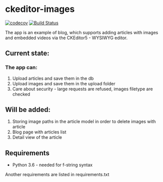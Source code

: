 # ckeditor-images

[![codecov](https://codecov.io/gh/Boring-Mind/ckeditor-images/branch/master/graph/badge.svg)](https://codecov.io/gh/Boring-Mind/ckeditor-images)
[![Build Status](https://travis-ci.com/Boring-Mind/ckeditor-images.svg?branch=master)](https://travis-ci.com/Boring-Mind/ckeditor-images)

The app is an example of blog, which supports adding articles with images and embedded videos via the CKEditor5 - WYSIWYG editor.

## Current state:
### The app can:
1. Upload articles and save them in the db
2. Upload images and save them in the upload folder
3. Care about security - large requests are refused, images filetype are checked


## Will be added:
1. Storing image paths in the article model in order to delete images with article
2. Blog page with articles list
3. Detail view of the article

## Requirements
* Python 3.6 - needed for f-string syntax


Another requirements are listed in requirements.txt
